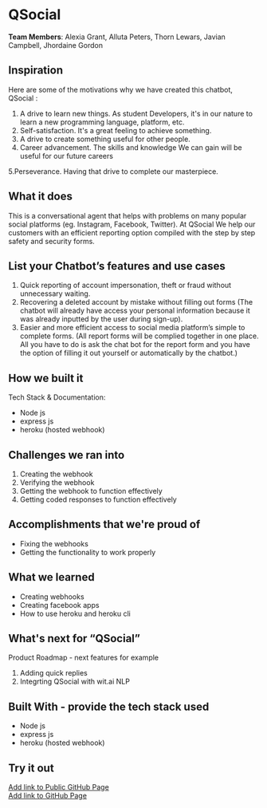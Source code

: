 # QSocial

[//]: <> (Please use this Winning Hackathon Application as an example:
https://devpost.com/software/rewise-ai-powered-revision-bot)

**Team Members**: Alexia Grant, Alluta Peters, Thorn Lewars, Javian Campbell, Jhordaine Gordon

## Inspiration
Here are some of the motivations why we have created this chatbot, QSocial :
1. A drive to learn new things. As student Developers, it's in our nature to learn a new programming language, platform, etc.
2. Self-satisfaction. It's a great feeling to achieve something.
3. A drive to create something useful for other people.
4. Career advancement. The skills and knowledge We can gain will be useful for our future careers

5.Perseverance. Having that drive to complete our masterpiece.


## What it does
This is a conversational agent that helps with problems on many popular social platforms (eg. Instagram, Facebook, Twitter). At QSocial We help our customers with an efficient reporting option compiled with the step by step safety and security forms.


## List your Chatbot’s features and use cases
1. Quick reporting of account impersonation, theft or fraud without unnecessary waiting.
2. Recovering a deleted account by mistake without filling out forms (The chatbot will already have access your personal information because it was already inputted by the user during sign-up).
3. Easier and more efficient access to social media platform’s simple to complete forms. (All report forms will be complied together in one place. All you have to do is ask the chat bot for the report form and you have the option of filling it out yourself or automatically by the chatbot.)

## How we built it
Tech Stack & Documentation:
* Node js
* express js
* heroku (hosted webhook)


## Challenges we ran into
1. Creating the webhook
2. Verifying the webhook
3. Getting the webhook to function effectively
4. Getting coded responses to function effectively
 
 
## Accomplishments that we're proud of
* Fixing the webhooks
* Getting the functionality to work properly


## What we learned
* Creating webhooks
* Creating facebook apps
* How to use heroku and heroku cli


## What's next for “QSocial”
Product Roadmap - next features for example
1. Adding quick replies
1. Integrting QSocial with wit.ai NLP


## Built With - provide the tech stack used 
* Node js
* express js
* heroku (hosted webhook)


## Try it out
[Add link to Public GitHub Page](link) </br>
[Add link to GitHub Page](link)
